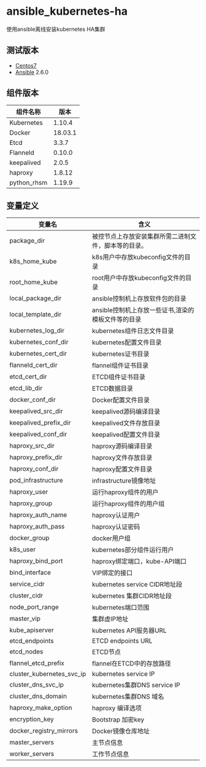 # ansible_kubernetes-ha
使用ansible离线安装kubernetes HA集群

## 测试版本
- [Centos7](https://www.centos.org/)
- [Ansible](http://docs.ansible.com/intro_installation.html) 2.6.0

## 组件版本
组件名称|版本
--------------------|----------------
Kubernetes|1.10.4
Docker|18.03.1
Etcd|3.3.7
Flanneld|0.10.0
keepalived|2.0.5
haproxy|1.8.12
python_rhsm|1.19.9

## 变量定义
变量名|含义
------|------
package_dir|被控节点上存放安装集群所需二进制文件，脚本等的目录。
k8s_home_kube|k8s用户中存放kubeconfig文件的目录
root_home_kube|root用户中存放kubeconfig文件的目录
local_package_dir|ansible控制机上存放软件包的目录
local_template_dir|ansible控制机上存放一些证书,渲染的模板文件等的目录
kubernetes_log_dir|kubernetes组件日志文件目录
kubernetes_conf_dir|kubernetes配置文件目录
kubernetes_cert_dir|kubernetes证书目录
flanneld_cert_dir|flannel组件证书目录
etcd_cert_dir|ETCD组件证书目录
etcd_lib_dir|ETCD数据目录
docker_conf_dir|Docker配置文件目录
keepalived_src_dir|keepalived源码编译目录
keepalived_prefix_dir|keepalived文件存放目录
keepalived_conf_dir|keepalived配置文件目录
haproxy_src_dir|haproxy源码编译目录
haproxy_prefix_dir|haproxy文件存放目录
haproxy_conf_dir|haproxy配置文件目录
pod_infrastructure|infrastructure镜像地址
haproxy_user|运行haproxy组件的用户
haproxy_group|运行haproxy组件的用户组
haproxy_auth_name|haproxy认证用户
haproxy_auth_pass|haproxy认证密码
docker_group|docker用户组
k8s_user|kubernetes部分组件运行用户
haproxy_bind_port|haproxy绑定端口，kube-API端口
bind_interface|VIP绑定的接口
service_cidr|kubernetes service CIDR地址段
cluster_cidr|kubernetes 集群CIDR地址段
node_port_range|kubernetes端口范围
master_vip|集群虚IP地址
kube_apiserver|kubernetes API服务器URL
etcd_endpoints|ETCD endpoints URL
etcd_nodes|ETCD节点
flannel_etcd_prefix|flannel在ETCD中的存放路径
cluster_kubernetes_svc_ip|kubernetes service IP
cluster_dns_svc_ip|kubernetes集群DNS service IP
cluster_dns_domain|kubernetes集群DNS 域名
haproxy_make_option|haproxy 编译选项
encryption_key|Bootstrap 加密key
docker_registry_mirrors|Docker镜像仓库地址
master_servers|主节点信息
worker_servers|工作节点信息